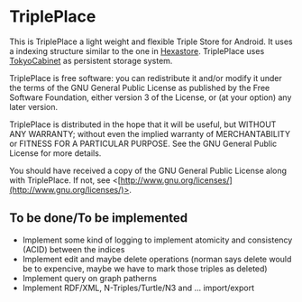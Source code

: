 TriplePlace
===========

This is TriplePlace a light weight and flexible Triple Store for Android. It uses a indexing structure similar to the
one in [Hexastore](http://www.zora.uzh.ch/8938/2/hexastore.pdf). TriplePlace uses
[TokyoCabinet](http://fallabs.com/tokyocabinet/) as persistent storage system.

TriplePlace is free software: you can redistribute it and/or modify it under the terms of the GNU General Public
License as published by the Free Software Foundation, either version 3 of the License, or (at your option) any later
version.

TriplePlace is distributed in the hope that it will be useful, but WITHOUT ANY WARRANTY; without even the implied
warranty of MERCHANTABILITY or FITNESS FOR A PARTICULAR PURPOSE.  See the GNU General Public License for more details.

You should have received a copy of the GNU General Public License along with TriplePlace.
If not, see <[http://www.gnu.org/licenses/](http://www.gnu.org/licenses/)>.

To be done/To be implemented
----------

- Implement some kind of logging to implement atomicity and consistency (ACID) between the indices
- Implement edit and maybe delete operations (norman says delete would be to expencive, maybe we have to mark those
triples as deleted)
- Implement query on graph patherns
- Implement RDF/XML, N-Triples/Turtle/N3 and ... import/export
